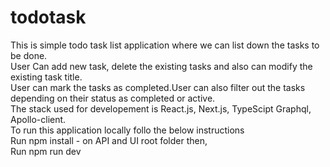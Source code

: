 # todotask
This is simple todo task list application where we can list down the tasks to be done.<br />
User Can add new task, delete the existing tasks and also can modify the existing task title.<br />
User can mark the tasks as completed.User can also filter out the tasks depending on their status as completed or active.<br />
The stack used for developement is React.js, Next.js, TypeScipt Graphql, Apollo-client.<br />
To run this application locally follo the below instructions <br />
Run npm install - on API and UI root folder then,<br />
Run npm run dev 
